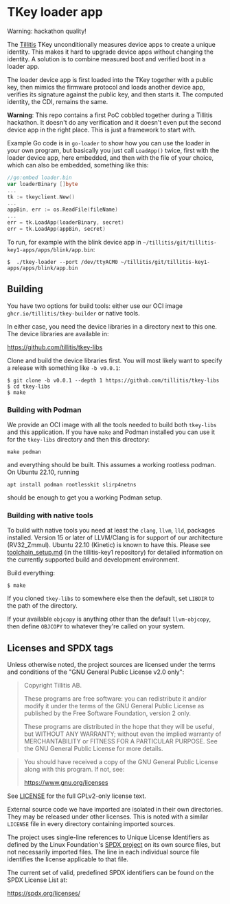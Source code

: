 # TKey loader app

Warning: hackathon quality!

The [Tillitis](https://tillitis.se/) TKey unconditionally measures
device apps to create a unique identity. This makes it hard to upgrade
device apps without changing the identity. A solution is to combine
measured boot and verified boot in a loader app.

The loader device app is first loaded into the TKey together with a
public key, then mimics the firmware protocol and loads another device
app, verifies its signature against the public key, and then starts
it. The computed identity, the CDI, remains the same.

**Warning**: This repo contains a first PoC cobbled together during a
Tillitis hackathon. It doesn't do any verification and it doesn't even
put the second device app in the right place. This is just a framework
to start with.

Example Go code is in `go-loader` to show how you can use the loader
in your own program, but basically you just call `LoadApp()` twice,
first with the loader device app, here embedded, and then with the
file of your choice, which can also be embedded, something like this:


```go
//go:embed loader.bin
var loaderBinary []byte
...
tk := tkeyclient.New()
...
appBin, err := os.ReadFile(fileName)
...
err = tk.LoadApp(loaderBinary, secret)
err = tk.LoadApp(appBin, secret)
```

To run, for example with the blink device app in `~/tillitis/git/tillitis-key1-apps/apps/blink/app.bin`:

```
$  ./tkey-loader --port /dev/ttyACM0 ~/tillitis/git/tillitis-key1-apps/apps/blink/app.bin
```

## Building

You have two options for build tools: either use our OCI image
`ghcr.io/tillitis/tkey-builder` or native tools.

In either case, you need the device libraries in a directory next to
this one. The device libraries are available in:

https://github.com/tillitis/tkey-libs

Clone and build the device libraries first. You will most likely want
to specify a release with something like `-b v0.0.1`:

```
$ git clone -b v0.0.1 --depth 1 https://github.com/tillitis/tkey-libs
$ cd tkey-libs
$ make
```

### Building with Podman

We provide an OCI image with all the tools needed to build both `tkey-libs`
and this application. If you have `make` and Podman installed you can use it
for the `tkey-libs` directory and then this directory:

```
make podman
```

and everything should be built. This assumes a working rootless
podman. On Ubuntu 22.10, running

```
apt install podman rootlesskit slirp4netns
```

should be enough to get you a working Podman setup.

### Building with native tools

To build with native tools you need at least the `clang`, `llvm`,
`lld`, packages installed. Version 15 or later of LLVM/Clang is for
support of our architecture (RV32\_Zmmul). Ubuntu 22.10 (Kinetic) is
known to have this. Please see
[toolchain_setup.md](https://github.com/tillitis/tillitis-key1/blob/main/doc/toolchain_setup.md)
(in the tillitis-key1 repository) for detailed information on the
currently supported build and development environment.

Build everything:

```
$ make
```

If you cloned `tkey-libs` to somewhere else then the default, set
`LIBDIR` to the path of the directory.

If your available `objcopy` is anything other than the default
`llvm-objcopy`, then define `OBJCOPY` to whatever they're called on
your system.

## Licenses and SPDX tags

Unless otherwise noted, the project sources are licensed under the
terms and conditions of the "GNU General Public License v2.0 only":

> Copyright Tillitis AB.
>
> These programs are free software: you can redistribute it and/or
> modify it under the terms of the GNU General Public License as
> published by the Free Software Foundation, version 2 only.
>
> These programs are distributed in the hope that they will be useful,
> but WITHOUT ANY WARRANTY; without even the implied warranty of
> MERCHANTABILITY or FITNESS FOR A PARTICULAR PURPOSE. See the GNU
> General Public License for more details.

> You should have received a copy of the GNU General Public License
> along with this program. If not, see:
>
> https://www.gnu.org/licenses

See [LICENSE](LICENSE) for the full GPLv2-only license text.

External source code we have imported are isolated in their own
directories. They may be released under other licenses. This is noted
with a similar `LICENSE` file in every directory containing imported
sources.

The project uses single-line references to Unique License Identifiers
as defined by the Linux Foundation's [SPDX project](https://spdx.org/)
on its own source files, but not necessarily imported files. The line
in each individual source file identifies the license applicable to
that file.

The current set of valid, predefined SPDX identifiers can be found on
the SPDX License List at:

https://spdx.org/licenses/
